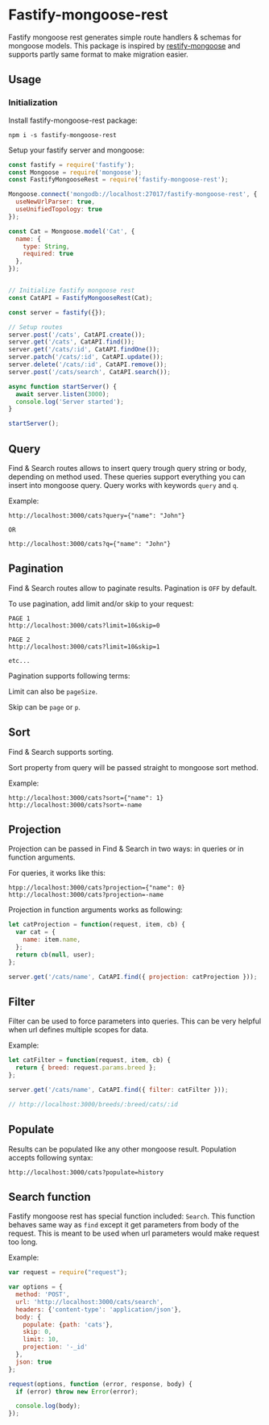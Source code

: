 # Fastify-mongoose-rest

Fastify mongoose rest generates simple route handlers & schemas for mongoose models. This package is inspired by [restify-mongoose](https://github.com/saintedlama/restify-mongoose) and supports partly same format to make migration easier.

## Usage

### Initialization

Install fastify-mongoose-rest package:

```
npm i -s fastify-mongoose-rest
```

Setup your fastify server and mongoose:

```js
const fastify = require('fastify');
const Mongoose = require('mongoose');
const FastifyMongooseRest = require('fastify-mongoose-rest');

Mongoose.connect('mongodb://localhost:27017/fastify-mongoose-rest', {
  useNewUrlParser: true,
  useUnifiedTopology: true
});

const Cat = Mongoose.model('Cat', {
  name: {
    type: String,
    required: true
  },
});


// Initialize fastify mongoose rest
const CatAPI = FastifyMongooseRest(Cat);

const server = fastify({});

// Setup routes
server.post('/cats', CatAPI.create());
server.get('/cats', CatAPI.find());
server.get('/cats/:id', CatAPI.findOne());
server.patch('/cats/:id', CatAPI.update());
server.delete('/cats/:id', CatAPI.remove());
server.post('/cats/search', CatAPI.search());

async function startServer() {
  await server.listen(3000);
  console.log('Server started');
}

startServer();
```

## Query
Find & Search routes allows to insert query trough query string or body, depending on method used. These queries support everything you can insert into mongoose query.
Query works with keywords `query` and `q`.

Example:
```
http://localhost:3000/cats?query={"name": "John"}

OR

http://localhost:3000/cats?q={"name": "John"}
```

## Pagination
Find & Search routes allow to paginate results. Pagination is `OFF` by default.

To use pagination, add limit and/or skip to your request:
```
PAGE 1
http://localhost:3000/cats?limit=10&skip=0

PAGE 2
http://localhost:3000/cats?limit=10&skip=1

etc...
```

Pagination supports following terms:

Limit can also be `pageSize`.

Skip can be `page` or `p`.

## Sort

Find & Search supports sorting.

Sort property from query will be passed straight to mongoose sort method.

Example:
```
http://localhost:3000/cats?sort={"name": 1}
http://localhost:3000/cats?sort=-name
```

## Projection
Projection can be passed in Find & Search in two ways: in queries or in function arguments.

For queries, it works like this:

```
htpp://localhost:3000/cats?projection={"name": 0}
http://localhost:3000/cats?projection=-name
```

Projection in function arguments works as following:

```js
let catProjection = function(request, item, cb) {
  var cat = {
    name: item.name,
  };
  return cb(null, user);
};

server.get('/cats/name', CatAPI.find({ projection: catProjection }));
```

## Filter
Filter can be used to force parameters into queries. This can be very helpful when
url defines multiple scopes for data.

Example:
```js
let catFilter = function(request, item, cb) {
  return { breed: request.params.breed };
};

server.get('/cats/name', CatAPI.find({ filter: catFilter }));

// http://localhost:3000/breeds/:breed/cats/:id
```

## Populate
Results can be populated like any other mongoose result. Population accepts following
syntax:

```
http://localhost:3000/cats?populate=history
```

## Search function

Fastify mongoose rest has special function included: `Search`.
This function behaves same way as `find` except it get parameters from body
of the request. This is meant to be used when url parameters would make request
too long.

Example:
```js
var request = require("request");

var options = {
  method: 'POST',
  url: 'http://localhost:3000/cats/search',
  headers: {'content-type': 'application/json'},
  body: {
    populate: {path: 'cats'}, 
    skip: 0, 
    limit: 10, 
    projection: '-_id'
  },
  json: true
};

request(options, function (error, response, body) {
  if (error) throw new Error(error);

  console.log(body);
});
```
